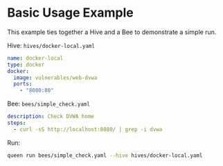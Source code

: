 # Basic Usage Example

This example ties together a Hive and a Bee to demonstrate a simple run.

Hive: `hives/docker-local.yaml`

```yaml
name: docker-local
type: docker
docker:
  image: vulnerables/web-dvwa
  ports:
    - "8080:80"
```

Bee: `bees/simple_check.yaml`

```yaml
description: Check DVWA home
steps:
  - curl -sS http://localhost:8080/ | grep -i dvwa
```

Run:

```bash
queen run bees/simple_check.yaml --hive hives/docker-local.yaml
```

